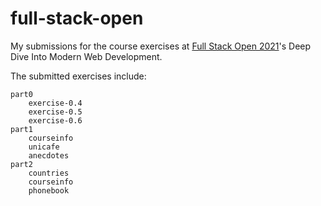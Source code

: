 # full-stack-open

My submissions for the course exercises at [Full Stack Open 2021](https://fullstackopen.com/en/)'s Deep Dive Into Modern Web Development. 

The submitted exercises include:
```
part0
    exercise-0.4
    exercise-0.5
    exercise-0.6
part1
    courseinfo
    unicafe
    anecdotes
part2
    countries
    courseinfo
    phonebook
```
